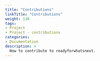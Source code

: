 ```yaml
---
title: "Contributions"
linkTitle: "Contributions"
weight: 110
tags:
- Project
- Project - contributions
categories:
- Documentation
description: >
  How to contribute to readyforwhatsnext.
---
```

